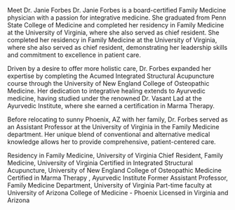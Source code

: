 Meet Dr. Janie Forbes
Dr. Janie Forbes is a board-certified Family Medicine physician with a passion for integrative medicine. She graduated from Penn State College of Medicine and completed her residency in Family Medicine at the University of Virginia, where she also served as chief resident. She completed her residency in Family Medicine at the University of Virginia, where she also served as chief resident, demonstrating her leadership skills and commitment to excellence in patient care.

Driven by a desire to offer more holistic care, Dr. Forbes expanded her expertise by completing the Acumed Integrated Structural Acupuncture course through the University of New England College of Osteopathic Medicine. Her dedication to integrative healing extends to Ayurvedic medicine, having studied under the renowned Dr. Vasant Lad at the Ayurvedic Institute, where she earned a certification in Marma Therapy.

Before relocating to sunny Phoenix, AZ with her family, Dr. Forbes served as an Assistant Professor at the University of Virginia in the Family Medicine department. Her unique blend of conventional and alternative medical knowledge allows her to provide comprehensive, patient-centered care.

Residency in Family Medicine, University of Virginia
Chief Resident, Family Medicine, University of Virginia
Certified in Integrated Structural Acupuncture, University of New England College of Osteopathic Medicine
Certified in Marma Therapy , Ayurvedic Institute
Former Assistant Professor, Family Medicine Department, University of Virginia
Part-time faculty at University of Arizona College of Medicine - Phoenix
Licensed in Virginia and Arizona

